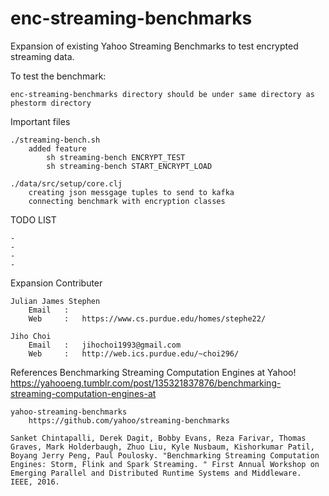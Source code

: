 # enc-streaming-benchmarks

Expansion of existing Yahoo Streaming Benchmarks to test encrypted streaming data.


To test the benchmark:

	enc-streaming-benchmarks directory should be under same directory as phestorm directory

	
Important files

	./streaming-bench.sh
		added feature 
			sh streaming-bench ENCRYPT_TEST
			sh streaming-bench START_ENCRYPT_LOAD		
	
	./data/src/setup/core.clj
		creating json messgage tuples to send to kafka
		connecting benchmark with encryption classes


TODO LIST

	-
	-
	-
	-


Expansion Contributer

	Julian James Stephen
		Email	:
		Web 	: 	https://www.cs.purdue.edu/homes/stephe22/

	Jiho Choi
		Email	:	jihochoi1993@gmail.com
		Web		:	http://web.ics.purdue.edu/~choi296/




References
	Benchmarking Streaming Computation Engines at Yahoo!
		https://yahooeng.tumblr.com/post/135321837876/benchmarking-streaming-computation-engines-at

	yahoo-streaming-benchmarks
		https://github.com/yahoo/streaming-benchmarks
	
	Sanket Chintapalli, Derek Dagit, Bobby Evans, Reza Farivar, Thomas Graves, Mark Holderbaugh, Zhuo Liu, Kyle Nusbaum, Kishorkumar Patil, Boyang Jerry Peng, Paul Poulosky. "Benchmarking Streaming Computation Engines: Storm, Flink and Spark Streaming. " First Annual Workshop on Emerging Parallel and Distributed Runtime Systems and Middleware. IEEE, 2016.








